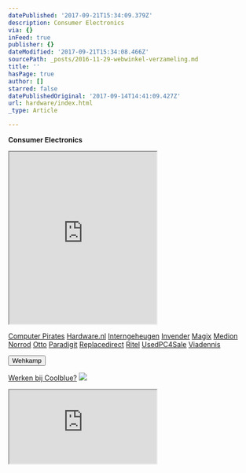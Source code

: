 ```yaml
---
datePublished: '2017-09-21T15:34:09.379Z'
description: Consumer Electronics
via: {}
inFeed: true
publisher: {}
dateModified: '2017-09-21T15:34:08.466Z'
sourcePath: _posts/2016-11-29-webwinkel-verzameling.md
title: ''
hasPage: true
author: []
starred: false
datePublishedOriginal: '2017-09-14T14:41:09.427Z'
url: hardware/index.html
_type: Article

---
```

**Consumer Electronics**

<iframe src="https://the-grid.github.io/ed-userhtml/?g=eJy1V8lu2zAQvfsrWAHxzdbmPaaDNE3RAGnaQw7NyaCksUSYogSKrhwU_feOFqdKmsVBJcMQRUqcee-RMyMuP3z6dnF79_2SRDoWq97y0AALsDHrNtP3Ala9gP8kv3oEfzHbD3Ie6GhBJhPLSven5XAEPIz0gjjjYggHer_RSD176SXB_arXWzISKdhQI9I6XZhmnufDcx-ygCvw9VAKg2imQtDUWHuCya2xWvI4JJnyH83xkpip4n3zKmYhZKYMvDWvbnUEoeKBmXO5BSEZi02GLga1j1SGBmECPXy5_XpN9E4nijN0XEKlRkXNLonVnLBDsOclKgC1sE4RlMlW5AU6gnvMY0M_ibshc3DQJRHtD7ViAeDF34IaStDmmU_t8WRk9VmcnsZ0Zo-d2bzsMGq77nRilx1Fy2ZHO2MP-1RBlnW-kmgalGQaCnAaBdCazq3R2nbWFd91TfjE-dzRvn1A0DVXD5ge8BJZJ0wO9lvj8RINP9ICOkskB_tH0nCaNJwjaGQIK0VAElSqklCxOGaIURTZxPQF97fV9Syldl_TnRL9jI5c2-pv6O2P6z4O0MLOiXuOmxL_Fcdyfl-yGOjHRAxuIMjB60ghtI_O_n-hx68utI-Rt8uyKEnr4OQygP2QZem-CFPHdefTRqDe5PnAz14JV6JAUEMmm0SIJEfPF00HK9KGNA3MHYeBDxIzt0gTLkt4dRqvRUqjtNBo7I6eKBQE71LosZOWNGoabVGlYyuc44wst65wtvNcdWsItTtOqACk5FkArAzDVqLsr8kWyuDLkfaCSOOxPX5TI6zS7xHpcp9CKUAr-kBlreMkhHsUy3MIEexCkGWOrj8TnLnlNILr6tGLzSDrvaVL5QN000srEj0B37FU94kqqgKCK_JfymVY6jSaudPjvqf-EebuYLEVNWp8HaqQqs0wkocizmJ8trBxsnC9zDV9hR9I_CeUo5ZtC3w0HT1TkmszWbJTPhxth5TAqTF1ZkZ9UqPG3DJIBZsalmE-ZEqzOqzhCbA8EP4BO8DHaQ" height="350" style=""></iframe>

[Computer Pirates][0]
[Hardware.nl][1]
[Interngeheugen][2]
[Invender][3]
[Magix][4]
[Medion][5]
[Norrod][6]
[Otto][7]
[Paradigit][8]
[Replacedirect][9]
[Ritel][10]
[UsedPC4Sale][11]
[Viadennis][12]

<button data-role="cta" style="">Wehkamp</button>

[Werken bij Coolblue?][13]
![](https://the-grid-user-content.s3-us-west-2.amazonaws.com/d4d8e480-281e-41f8-a31e-4427722137e0.png)

<iframe src="https://the-grid.github.io/ed-userhtml/?g=eJyNUD1vwjAU3P0rXr3DcxJUSnCyADMMXTo6tsEWDokc86Wq_x1jpQsTbznpTne6d_xjvV19_-w2YELrasL_QQsVAUccwt3pmih7gV8C8Vpxm1ytCqaE_JOx_rZMtNH2YEIJWaKeDPmLKaOdEC7AeL2vqAmhLxF7v5-aE0pn5RGlaKNWZtHsimYoUHotgr3oxLIsc1Gaz2jNbXuAwcvXmKE7e6nfzoH0QEXn-Rcdm1d0wSg0nVfaV5RRrDmKWJxj06l7GiTt8wDXI11I" height="150" style=""></iframe>



[0]: http://www.computerpirates.com/
[1]: http://www.hardware.nl/
[2]: http://www.interngeheugen.com/tt/?tt=2902_12_133761_Interngeheugen&r=%2F
[3]: http://www.invender.nl/ttiv/index.php?tt=352_12_133761_Invender&r=%2F
[4]: http://www.magix.com/ap/tradetracker/?tt=2074_12_133761_Magix&r=%2F
[5]: http://tc.tradetracker.net/?c=3452&m=12&a=133761
[6]: http://www.norrod.nl/tt/index.aspx?tt=23396_12_133761_Norrod&r=%2F
[7]: http://www.otto.nl/
[8]: http://www.paradigit.nl/tt/index.aspx?tt=5043_12_133761_Paradigit&r=%2F
[9]: http://www.replacedirect.nl/
[10]: http://www.ritel.nl/telecom/?tt=668_12_133761_Ritel&r=%2F
[11]: http://tc.tradetracker.net/?c=20400&m=12&a=133761&r=UsedPC4sale&u=%2F
[12]: http://www.viadennis.nl/computer/?tt=15804_12_133761_Viadennis&r=%2F
[13]: http://prf.hn/click/camref:1100l3bs3/creativeref:1011l11074
